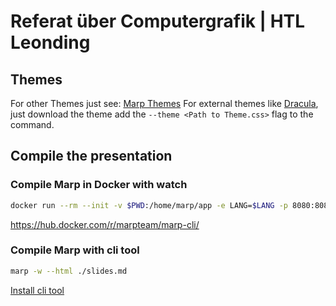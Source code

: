 # Referat über Computergrafik | HTL Leonding

## Themes
For other Themes just see: [Marp Themes](https://github.com/marp-team/marp-core/blob/main/themes/README.md)
For external themes like [Dracula](https://github.com/dracula/marp), just download the theme add the ```--theme <Path to Theme.css>``` flag to the command.

## Compile the presentation
### Compile Marp in Docker with watch 
```Bash
docker run --rm --init -v $PWD:/home/marp/app -e LANG=$LANG -p 8080:8080 -p 37717:37717 marpteam/marp-cli -w --html ./slides.md
```
https://hub.docker.com/r/marpteam/marp-cli/

### Compile Marp with cli tool
```Bash
marp -w --html ./slides.md
```
[Install cli tool](https://github.com/marp-team/marp-cli?tab=readme-ov-file#install)

